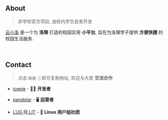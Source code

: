 ## About

> 非学校官方项目, 由校内学生自发开发

[云小洛](https://air-lit.icepie.net/) 是一个为 **洛理** 打造的校园实用 **小平台**, 旨在为洛理学子提供 **方便快捷** 的校园生活服务.

<br>

## Contact

> 点击 `链接 🔗` 即可复制地址, 欢迎与大家 **交流合作**

- [icepie](https://blog.icepie.net) - 👨‍💻 **开发者**

- [pandolar](https://blog.pandolar.top) - 🖥️ **运营者**

- [LUG @ LIT](https://www.litunix.org) - 🐧 **Linux 用户组社团**
